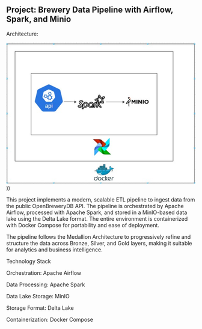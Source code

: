 ## Project: Brewery Data Pipeline with Airflow, Spark, and Minio ##

Architecture:




![Architecture](https://github.com/afonsolenzi1983/Brewery/blob/main/4e4d662f-b045-4256-b85c-c7e9b4cbc8bb.jpg?raw=true)))


This project implements a modern, scalable ETL pipeline to ingest data from the public OpenBreweryDB API. The pipeline is orchestrated by Apache Airflow, processed with Apache Spark, and stored in a MinIO-based data lake using the Delta Lake format. The entire environment is containerized with Docker Compose for portability and ease of deployment.

The pipeline follows the Medallion Architecture to progressively refine and structure the data across Bronze, Silver, and Gold layers, making it suitable for analytics and business intelligence.

Technology Stack

Orchestration: Apache Airflow

Data Processing: Apache Spark

Data Lake Storage: MinIO

Storage Format: Delta Lake

Containerization: Docker Compose




